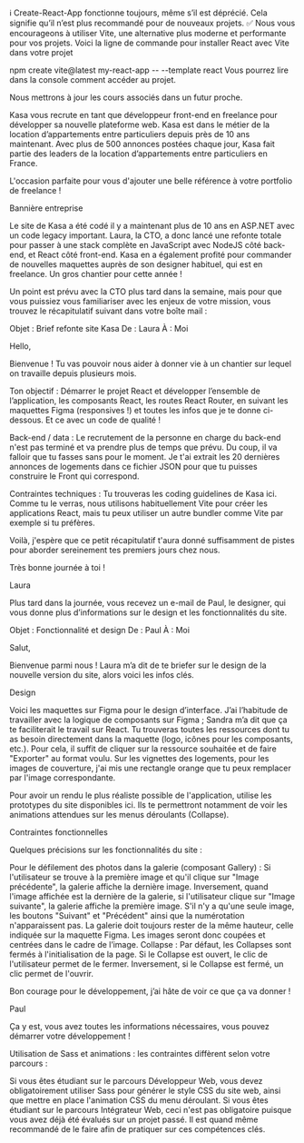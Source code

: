 
ℹ️ Create-React-App fonctionne toujours, même s’il est déprécié. Cela signifie qu’il n’est plus recommandé pour de nouveaux projets.
✅ Nous vous encourageons à utiliser Vite, une alternative plus moderne et performante pour vos projets.
Voici la ligne de commande pour installer React avec Vite dans votre projet

npm create vite@latest my-react-app -- --template react
Vous pourrez lire dans la console comment accéder au projet.

Nous mettrons à jour les cours associés dans un futur proche.

 



Kasa vous recrute en tant que développeur front-end en freelance pour développer sa nouvelle plateforme web. Kasa est dans le métier de la location d’appartements entre particuliers depuis près de 10 ans maintenant. Avec plus de 500 annonces postées chaque jour, Kasa fait partie des leaders de la location d’appartements entre particuliers en France.

 

L'occasion parfaite pour vous d'ajouter une belle référence à votre portfolio de freelance !

 

Bannière entreprise

 

Le site de Kasa a été codé il y a maintenant plus de 10 ans en ASP.NET avec un code legacy important. Laura, la CTO, a donc lancé une refonte totale pour passer à une stack complète en JavaScript avec NodeJS côté back-end, et React côté front-end. Kasa en a également profité pour commander de nouvelles maquettes auprès de son designer habituel, qui est en freelance. Un gros chantier pour cette année !

 

Un point est prévu avec la CTO plus tard dans la semaine, mais pour que vous puissiez vous familiariser avec les enjeux de votre mission, vous trouvez le récapitulatif suivant dans votre boîte mail :

 

Objet : Brief refonte site Kasa
De : Laura
À : Moi

Hello,

Bienvenue ! Tu vas pouvoir nous aider à donner vie à un chantier sur lequel on travaille depuis plusieurs mois.

 

Ton objectif : Démarrer le projet React et développer l’ensemble de l’application, les composants React, les routes React Router, en suivant les maquettes Figma (responsives !) et toutes les infos que je te donne ci-dessous. Et ce avec un code de qualité ! 

 

Back-end / data : Le recrutement de la personne en charge du back-end n'est pas terminé et va prendre plus de temps que prévu. Du coup, il va falloir que tu fasses sans pour le moment. Je t'ai extrait les 20 dernières annonces de logements dans ce fichier JSON pour que tu puisses construire le Front qui correspond.

 

Contraintes techniques : Tu trouveras les coding guidelines de Kasa ici. Comme tu le verras, nous utilisons habituellement Vite pour créer les applications React, mais tu peux utiliser un autre bundler comme Vite par exemple si tu préfères.

 

Voilà, j'espère que ce petit récapitulatif t'aura donné suffisamment de pistes pour aborder sereinement tes premiers jours chez nous.

 

Très bonne journée à toi !

Laura

 

Plus tard dans la journée, vous recevez un e-mail de Paul, le designer, qui vous donne plus d’informations sur le design et les fonctionnalités du site. 

 

Objet : Fonctionnalité et design
De : Paul
À : Moi

Salut,

Bienvenue parmi nous ! Laura m’a dit de te briefer sur le design de la nouvelle version du site, alors voici les infos clés.

 

Design

Voici les maquettes sur Figma pour le design d’interface. J’ai l’habitude de travailler avec la logique de composants sur Figma ; Sandra m’a dit que ça te faciliterait le travail sur React. Tu trouveras toutes les ressources dont tu as besoin directement dans la maquette (logo, icônes pour les composants, etc.). Pour cela, il suffit de cliquer sur la ressource souhaitée et de faire "Exporter" au format voulu. Sur les vignettes des logements, pour les images de couverture, j'ai mis une rectangle orange que tu peux remplacer par l'image correspondante.

 

Pour avoir un rendu le plus réaliste possible de l'application, utilise les prototypes du site disponibles ici. Ils te permettront notamment de voir les animations attendues sur les menus déroulants (Collapse).

 

Contraintes fonctionnelles

Quelques précisions sur les fonctionnalités du site :

Pour le défilement des photos dans la galerie (composant Gallery) :
Si l'utilisateur se trouve à la première image et qu'il clique sur "Image précédente", la galerie affiche la dernière image. 
Inversement, quand l'image affichée est la dernière de la galerie, si l'utilisateur clique sur "Image suivante", la galerie affiche la première image. 
S'il n'y a qu'une seule image, les boutons "Suivant" et "Précédent" ainsi que la numérotation n'apparaissent pas.
La galerie doit toujours rester de la même hauteur, celle indiquée sur la maquette Figma. Les images seront donc coupées et centrées dans le cadre de l’image.
Collapse : Par défaut, les Collapses sont fermés à l'initialisation de la page. 
Si le Collapse est ouvert, le clic de l'utilisateur permet de le fermer.
Inversement, si le Collapse est fermé, un clic permet de l'ouvrir.
 

Bon courage pour le développement, j’ai hâte de voir ce que ça va donner !

Paul

 

Ça y est, vous avez toutes les informations nécessaires, vous pouvez démarrer votre développement !

 

Utilisation de Sass et animations : les contraintes diffèrent selon votre parcours :

Si vous êtes étudiant sur le parcours Développeur Web, vous devez obligatoirement utiliser Sass pour générer le style CSS du site web, ainsi que mettre en place l'animation CSS du menu déroulant.
Si vous êtes étudiant sur le parcours Intégrateur Web, ceci n'est pas obligatoire puisque vous avez déjà été évalués sur un projet passé. Il est quand même recommandé de le faire afin de pratiquer sur ces compétences clés.